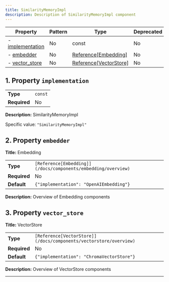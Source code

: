 ```yaml
---
title: SimilarityMemoryImpl
description: Description of SimilarityMemoryImpl component
---
```


| Property                             | Pattern | Type                                                            | Deprecated | Definition | Title/Description    |
| ------------------------------------ | ------- | --------------------------------------------------------------- | ---------- | ---------- | -------------------- |
| - [implementation](#implementation ) | No      | const                                                           | No         | -          | SimilarityMemoryImpl |
| - [embedder](#embedder )             | No      | [Reference[Embedding]](/docs/components/embedding/overview)     | No         | -          | Embedding            |
| - [vector_store](#vector_store )     | No      | [Reference[VectorStore]](/docs/components/vectorstore/overview) | No         | -          | VectorStore          |

## <a name="implementation"></a>1. Property `implementation`

|              |         |
| ------------ | ------- |
| **Type**     | `const` |
| **Required** | No      |

**Description:** SimilarityMemoryImpl

Specific value: `"SimilarityMemoryImpl"`

## <a name="embedder"></a>2. Property `embedder`

**Title:** Embedding

|              |                                                               |
| ------------ | ------------------------------------------------------------- |
| **Type**     | `[Reference[Embedding]](/docs/components/embedding/overview)` |
| **Required** | No                                                            |
| **Default**  | `{"implementation": "OpenAIEmbedding"}`                       |

**Description:** Overview of Embedding components

## <a name="vector_store"></a>3. Property `vector_store`

**Title:** VectorStore

|              |                                                                   |
| ------------ | ----------------------------------------------------------------- |
| **Type**     | `[Reference[VectorStore]](/docs/components/vectorstore/overview)` |
| **Required** | No                                                                |
| **Default**  | `{"implementation": "ChromaVectorStore"}`                         |

**Description:** Overview of VectorStore components

----------------------------------------------------------------------------------------------------------------------------
